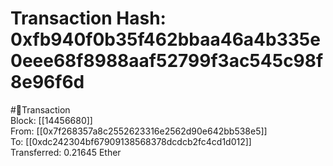 
Transaction Hash: 0xfb940f0b35f462bbaa46a4b335e0eee68f8988aaf52799f3ac545c98f8e96f6d
====================================================================================
  
#💸Transaction  
Block: [[14456680]]  
From: [[0x7f268357a8c2552623316e2562d90e642bb538e5]]  
To: [[0xdc242304bf67909138568378dcdcb2fc4cd1d012]]  
Transferred: 0.21645 Ether